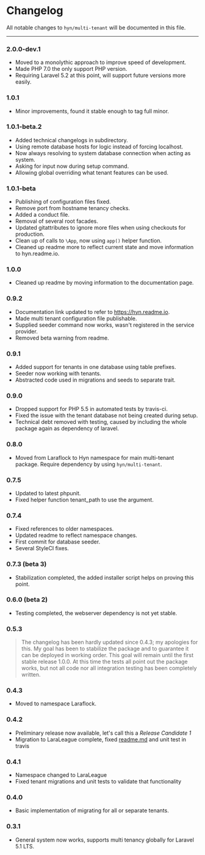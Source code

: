 # Changelog

All notable changes to `hyn/multi-tenant` will be documented in this file.

---

### 2.0.0-dev.1

- Moved to a monolythic approach to improve speed of development.
- Made PHP 7.0 the only support PHP version.
- Requiring Laravel 5.2 at this point, will support future versions more easily.

### 1.0.1

- Minor improvements, found it stable enough to tag full minor.

### 1.0.1-beta.2

- Added technical changelogs in subdirectory.
- Using remote database hosts for logic instead of forcing localhost.
- Now always resolving to system database connection when acting as system.
- Asking for input now during setup command.
- Allowing global overriding what tenant features can be used.

### 1.0.1-beta

- Publishing of configuration files fixed.
- Remove port from hostname tenancy checks.
- Added a conduct file.
- Removal of several root facades.
- Updated gitattributes to ignore more files when using checkouts for production.
- Clean up of calls to `\App`, now using `app()` helper function.
- Cleaned up readme more to reflect current state and move information to hyn.readme.io.

### 1.0.0

- Cleaned up readme by moving information to the documentation page.

### 0.9.2

- Documentation link updated to refer to https://hyn.readme.io.
- Made multi tenant configuration file publishable.
- Supplied seeder command now works, wasn't registered in the service provider.
- Removed beta warning from readme.

### 0.9.1

- Added support for tenants in one database using table prefixes.
- Seeder now working with tenants.
- Abstracted code used in migrations and seeds to separate trait.

### 0.9.0

- Dropped support for PHP 5.5 in automated tests by travis-ci.
- Fixed the issue with the tenant database not being created during setup.
- Technical debt removed with testing, caused by including the whole package again as dependency of laravel.

### 0.8.0

- Moved from Laraflock to Hyn namespace for main multi-tenant package. Require dependency by using `hyn/multi-tenant`.

### 0.7.5

- Updated to latest phpunit.
- Fixed helper function tenant_path to use the argument.

### 0.7.4

- Fixed references to older namespaces.
- Updated readme to reflect namespace changes.
- First commit for database seeder.
- Several StyleCI fixes.

### 0.7.3 (beta 3)

- Stabilization completed, the added installer script helps on proving this point.

### 0.6.0 (beta 2)

- Testing completed, the webserver dependency is not yet stable.

### 0.5.3

> The changelog has been hardly updated since 0.4.3; my apologies for this. My goal has been to stabilize
the package and to guarantee it can be deployed in working order. This goal will remain until the first
stable release 1.0.0. At this time the tests all point out the package works, but not all code nor
all integration testing has been completely written.

### 0.4.3

- Moved to namespace Laraflock.

### 0.4.2

- Preliminary release now available, let's call this a _Release Candidate 1_
- Migration to LaraLeague complete, fixed [readme.md](readme.md) and unit test in travis

### 0.4.1

- Namespace changed to LaraLeague
- Fixed tenant migrations and unit tests to validate that functionality

### 0.4.0

- Basic implementation of migrating for all or separate tenants.

### 0.3.1

- General system now works, supports multi tenancy globally for Laravel 5.1 LTS.
